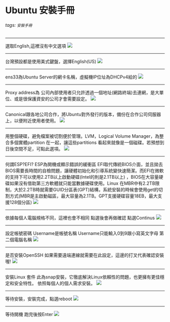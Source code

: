 # Ubuntu 安裝手冊
###### tags: `安裝手冊`

---
選取English,這裡沒有中文選項
![](https://i.imgur.com/fw5Wxzp.png)

---
台灣預設都是使用美式鍵盤，選擇English(US)
![](https://i.imgur.com/2pKE4VD.png)

---
ens33為Ubuntu Server的網卡名稱，虛擬機IP位址為DHCPv4給的
![](https://i.imgur.com/1Qioy6m.png)

---
Proxy address為
公司內部使用者只允許透過一個地址(網路終端)去連網，是大單位、或是很保護資安的公司才會需要設定。
![](https://i.imgur.com/aNSG9E5.png)

---
Canonical跟各地公司合作，將Ubuntu對外發行的版本，備份在合作公司伺服器上，以便附近使用者使用。
![](https://i.imgur.com/1OKJO1P.png)

---
用整個硬碟，避免檔案被切割便於管理。LVM，Logical Volume Manager，為整合多個實體partition 在一起，讓這些partitions 看起來就像是一個磁碟。若預想到日後空間不足，可點此選項。
![](https://i.imgur.com/F86weaT.png)

---

何謂ESP?EFI?
ESP為開機或顯示錯誤的緩衝區
EFI取代傳統BIOS介面，並且拋去BIOS需要長時間的自檢問題，讓硬體初始化和引導系統變快速簡潔。而EFI在微軟的支持下可以使用2.2TB以上啟動硬碟(Intel的則是2.1TB以上) ，BIOS在大容量硬碟如果沒有借助第三方軟體就只能當數據硬碟使用。Linux 在MBR中有2.2TB限制，大於2.2TB時就需要GUID分區表(GPT)結構，系統安裝的時候會使用get的切割方式(MBR是主啟動磁區，最大容量為2.1TB。GPT支援硬碟容量18EB，最大支援128個分區)
![](https://i.imgur.com/54CTUcU.png)

---
依據每個人電腦規格不同，這裡也會不相同  點選後會再做確認
點選Continus
![](https://i.imgur.com/H3eMlXA.png)

---
設定帳號密碼
Username是帳號名稱
Username只能輸入0到9跟小寫英文字母
第二個電腦名稱
![](https://i.imgur.com/YDH8FwF.png)

---
是否安裝OpenSSH
如果需要遠端連線就需要在此設定，這邊的打叉代表確認安裝喔!
![](https://i.imgur.com/tyOi1wA.png)

---
安裝Linux 套件
此為snap安裝，它徹底解決Linux依賴性的問題，也更擁有更佳穩定和安全特性。
依照每個人的個人需求安裝。
![](https://i.imgur.com/LuZnBN3.png)

---
等待安裝，安裝完成，點選reboot
![](https://i.imgur.com/OTy5Buu.png)

---
等待開機
跑完後按Enter
![](https://i.imgur.com/e092pCA.png)
